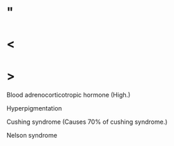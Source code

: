 # "

# <

# >

Blood adrenocorticotropic hormone
(High.)

Hyperpigmentation

Cushing syndrome
(Causes 70% of cushing syndrome.)

Nelson syndrome
